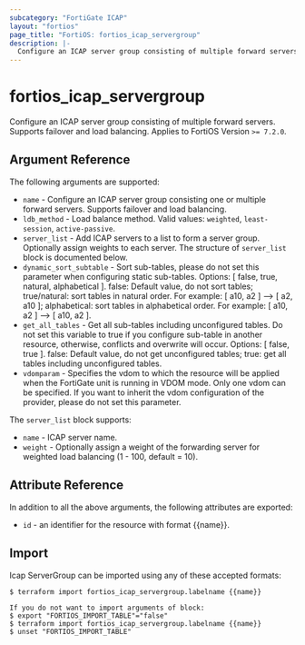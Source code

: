 ```yaml
---
subcategory: "FortiGate ICAP"
layout: "fortios"
page_title: "FortiOS: fortios_icap_servergroup"
description: |-
  Configure an ICAP server group consisting of multiple forward servers. Supports failover and load balancing.
---
```


# fortios_icap_servergroup
Configure an ICAP server group consisting of multiple forward servers. Supports failover and load balancing. Applies to FortiOS Version `>= 7.2.0`.

## Argument Reference

The following arguments are supported:

* `name` - Configure an ICAP server group consisting one or multiple forward servers. Supports failover and load balancing.
* `ldb_method` - Load balance method. Valid values: `weighted`, `least-session`, `active-passive`.
* `server_list` - Add ICAP servers to a list to form a server group. Optionally assign weights to each server. The structure of `server_list` block is documented below.
* `dynamic_sort_subtable` - Sort sub-tables, please do not set this parameter when configuring static sub-tables. Options: [ false, true, natural, alphabetical ]. false: Default value, do not sort tables; true/natural: sort tables in natural order. For example: [ a10, a2 ] --> [ a2, a10 ]; alphabetical: sort tables in alphabetical order. For example: [ a10, a2 ] --> [ a10, a2 ].
* `get_all_tables` - Get all sub-tables including unconfigured tables. Do not set this variable to true if you configure sub-table in another resource, otherwise, conflicts and overwrite will occur. Options: [ false, true ]. false: Default value, do not get unconfigured tables; true: get all tables including unconfigured tables. 
* `vdomparam` - Specifies the vdom to which the resource will be applied when the FortiGate unit is running in VDOM mode. Only one vdom can be specified. If you want to inherit the vdom configuration of the provider, please do not set this parameter.

The `server_list` block supports:

* `name` - ICAP server name.
* `weight` - Optionally assign a weight of the forwarding server for weighted load balancing (1 - 100, default = 10).


## Attribute Reference

In addition to all the above arguments, the following attributes are exported:
* `id` - an identifier for the resource with format {{name}}.

## Import

Icap ServerGroup can be imported using any of these accepted formats:
```
$ terraform import fortios_icap_servergroup.labelname {{name}}

If you do not want to import arguments of block:
$ export "FORTIOS_IMPORT_TABLE"="false"
$ terraform import fortios_icap_servergroup.labelname {{name}}
$ unset "FORTIOS_IMPORT_TABLE"
```
